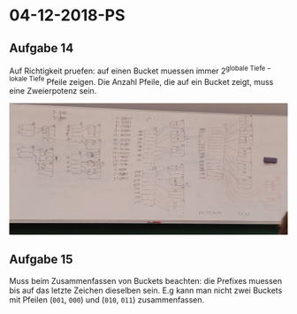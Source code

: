 # 04-12-2018-PS

<!--TOC-->

## Aufgabe 14

Auf Richtigkeit pruefen: auf einen Bucket muessen immer $2^{\text{globale Tiefe} - \text{lokale Tiefe}}$ Pfeile zeigen. Die Anzahl Pfeile, die auf ein Bucket zeigt, muss eine Zweierpotenz sein.

<img src="imgs/a14.jpg">

## Aufgabe 15

Muss beim Zusammenfassen von Buckets beachten: die Prefixes muessen bis auf das letzte Zeichen dieselben sein. E.g kann man nicht zwei Buckets mit Pfeilen (`001`, `000`) und (`010`, `011`) zusammenfassen.


